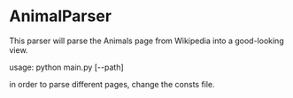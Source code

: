 # AnimalParser

This parser will parse the Animals page from Wikipedia into a good-looking view.

usage: python main.py [--path]

in order to parse different pages, change the consts file.
